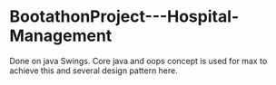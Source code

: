 # BootathonProject---Hospital-Management
Done on java Swings. Core java and oops concept is used for max to achieve this and several design pattern here.
